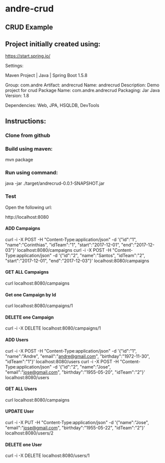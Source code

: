 # andre-crud

## CRUD Example

## Project initially created using:

https://start.spring.io/

Settings:

Maven Project | Java | Spring Boot 1.5.8

Group: com.andre
Artifact: andrecrud
Name: andrecrud
Description: Demo project for crud
Package Name: com.andre.andrecrud
Packaging: Jar
Java Version: 1.8

Dependencies: Web, JPA, HSQLDB, DevTools

## Instructions:

### Clone from github
### Build using maven:

mvn package

### Run using command:

java -jar ./target/andrecrud-0.0.1-SNAPSHOT.jar

### Test

Open the following url:

http://localhost:8080

#### ADD Campaigns
curl -i -X POST -H "Content-Type:application/json" -d '{"id":"1", "name":"Corinthias", "idTeam":"1", "start":"2017-12-01", "end":"2017-12-03"}' localhost:8080/campaigns
curl -i -X POST -H "Content-Type:application/json" -d '{"id":"2", "name":"Santos", "idTeam":"2", "start":"2017-12-01", "end":"2017-12-03"}' localhost:8080/campaigns

#### GET ALL Campaigns
curl localhost:8080/campaigns

#### Get one Campaign by Id
curl localhost:8080/campaigns/1

#### DELETE one Campaign
curl -i -X DELETE localhost:8080/campaigns/1

#### ADD Users
curl -i -X POST -H "Content-Type:application/json" -d '{"id":"1", "name":"Andre", "email":"andre@gmail.com", "birthday":"1972-11-30", "idTeam":"1"}' localhost:8080/users
curl -i -X POST -H "Content-Type:application/json" -d '{"id":"2", "name":"Jose", "email":"jose@gmail.com", "birthday":"1955-05-20", "idTeam":"2"}' localhost:8080/users

#### GET ALL Users
curl localhost:8080/campaigns

#### UPDATE User
curl -i -X PUT -H "Content-Type:application/json" -d '{"name":"Jose", "email":"jose@gmail.com", "birthday":"1955-05-22", "idTeam":"2"}' localhost:8080/users/2

#### DELETE one User
curl -i -X DELETE localhost:8080/users/1
